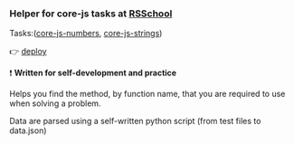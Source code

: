 ### Helper for core-js tasks at [RSSchool](https://app.rs.school/registry/student?course=js-fe-2023Q4)

Tasks:([core-js-numbers](https://github.com/rolling-scopes-school/core-js-numbers), [core-js-strings](https://github.com/rolling-scopes-school/core-js-strings))

:point_right: [deploy](https://w8mycode.github.io/idk-what-core-js-want/)

:heavy_exclamation_mark: **Written for self-development and practice**

Helps you find the method, by function name, that you are required to use when solving a problem.

Data are parsed using a self-written python script (from test files to data.json)

